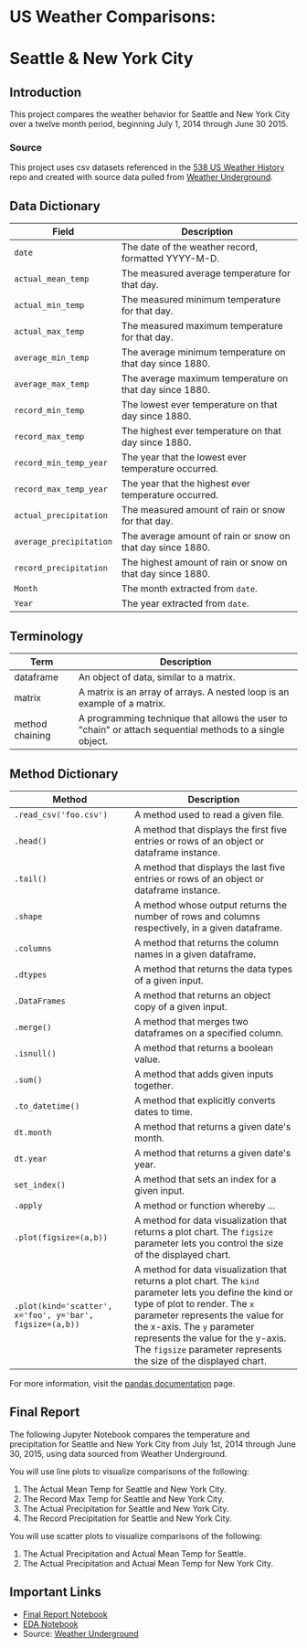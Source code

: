 # US Weather Comparisons:
# Seattle & New York City

## Introduction

This project compares the weather behavior for Seattle and New York City over a twelve month period, beginning July 1, 2014 through June 30 2015.

### Source 
This project uses csv datasets referenced in the [538 US Weather History](https://github.com/fivethirtyeight/data/tree/master/us-weather-history) repo and created with source data pulled from [Weather Underground](http://wunderground.com).

## Data Dictionary

Field                   | Description
---                     |---------
`date`                  | The date of the weather record, formatted YYYY-M-D.
`actual_mean_temp`      | The measured average temperature for that day.
`actual_min_temp`       | The measured minimum temperature for that day.
`actual_max_temp`       | The measured maximum temperature for that day.
`average_min_temp`      | The average minimum temperature on that day since 1880.
`average_max_temp`      | The average maximum temperature on that day since 1880.
`record_min_temp`       | The lowest ever temperature on that day since 1880.
`record_max_temp`       | The highest ever temperature on that day since 1880.
`record_min_temp_year`  | The year that the lowest ever temperature occurred.
`record_max_temp_year`  | The year that the highest ever temperature occurred.
`actual_precipitation`  | The measured amount of rain or snow for that day.
`average_precipitation` | The average amount of rain or snow on that day since 1880.
`record_precipitation`  | The highest amount of rain or snow on that day since 1880.
`Month`                 | The month extracted from `date`.
`Year`                  | The year extracted from `date`.

## Terminology

Term                         | Description
---                          |---------
dataframe                    | An object of data, similar to a matrix.
matrix                       | A matrix is an array of arrays. A nested loop is an example of a matrix.
method chaining              | A programming technique that allows the user to "chain" or attach sequential methods to a single object.

## Method Dictionary

Method                       | Description
---                          |---------
`.read_csv('foo.csv')`       | A method used to read a given file.
`.head()`                    | A method that displays the first five entries or rows of an object or dataframe instance.
`.tail()`                    | A method that displays the last five entries or rows of an object or dataframe instance.
`.shape`                     | A method whose output returns the number of rows and columns respectively, in a given dataframe.
`.columns`                   | A method that returns the column names in a given dataframe.
`.dtypes`                    | A method that returns the data types of a given input.
`.DataFrames`                | A method that returns an object copy of a given input.
`.merge()`                   | A method that merges two dataframes on a specified column.
`.isnull()`                  | A method that returns a boolean value.
`.sum()`                     | A method that adds given inputs together.
`.to_datetime()`             | A method that explicitly converts dates to time.
`dt.month`                   | A method that returns a given date's month.
`dt.year`                    | A method that returns a given date's year.
`set_index()`                | A method that sets an index for a given input.
`.apply`                     | A method or function whereby ...
`.plot(figsize=(a,b))`       | A method for data visualization that returns a plot chart. The `figsize` parameter lets you control the size of the displayed chart.
`.plot(kind='scatter', x='foo', y='bar', figsize=(a,b))` | A method for data visualization that returns a plot chart. The `kind` parameter lets you define the kind or type of plot to render. The `x` parameter represents the value for the x-axis. The `y` parameter represents the value for the y-axis. The `figsize` parameter represents the size of the displayed chart.

For more information, visit the [pandas documentation](https://pandas.pydata.org/docs/) page.


## Final Report
The following Jupyter Notebook compares the temperature and precipitation for Seattle and New York City from July 1st, 2014 through June 30, 2015, using data sourced from Weather Underground.

You will use line plots to visualize comparisons of the following:

1. The Actual Mean Temp for Seattle and New York City.
1. The Record Max Temp for Seattle and New York City.
1. The Actual Precipitation for Seattle and New York City.
1. The Record Precipitation for Seattle and New York City.

You will use scatter plots to visualize comparisons of the following:

1. The Actual Precipitation and Actual Mean Temp for Seattle.
1. The Actual Precipitation and Actual Mean Temp for New York City.

## Important Links

* [Final Report Notebook](report.ipynb)
* [EDA Notebook](eda.ipynb)
* Source: [Weather Underground](http://wunderground.com)
